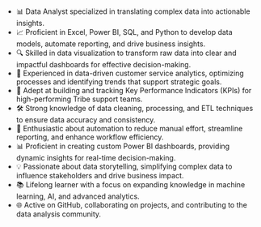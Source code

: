 - 📊 Data Analyst specialized in translating complex data into actionable insights.
- 📈 Proficient in Excel, Power BI, SQL, and Python to develop data models, automate reporting, and drive business insights.
- 🔍 Skilled in data visualization to transform raw data into clear and impactful dashboards for effective decision-making.
- 💼 Experienced in data-driven customer service analytics, optimizing processes and identifying trends that support strategic goals.
- 📅 Adept at building and tracking Key Performance Indicators (KPIs) for high-performing Tribe support teams.
- 🛠️ Strong knowledge of data cleaning, processing, and ETL techniques to ensure data accuracy and consistency.
- 🤖 Enthusiastic about automation to reduce manual effort, streamline reporting, and enhance workflow efficiency.
- 📊 Proficient in creating custom Power BI dashboards, providing dynamic insights for real-time decision-making.
- 💡 Passionate about data storytelling, simplifying complex data to influence stakeholders and drive business impact.
- 📚 Lifelong learner with a focus on expanding knowledge in machine learning, AI, and advanced analytics.
- 🌐 Active on GitHub, collaborating on projects, and contributing to the data analysis community. 
